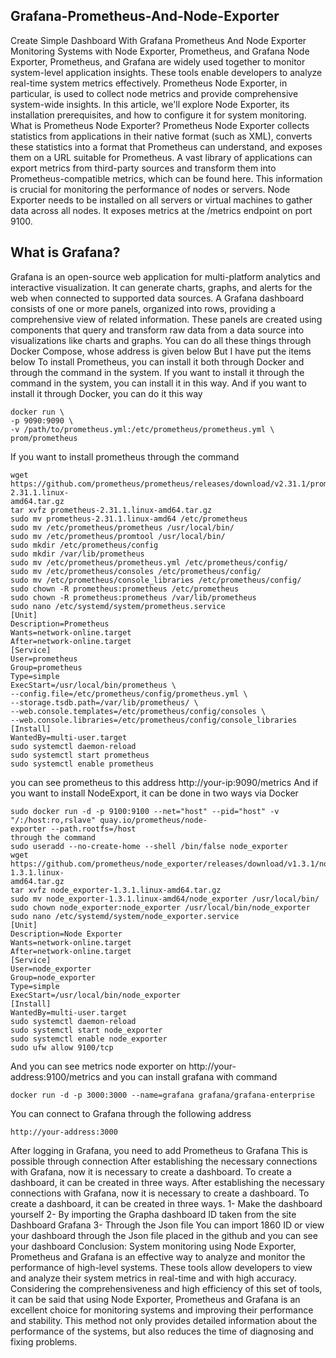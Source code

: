 ## Grafana-Prometheus-And-Node-Exporter
Create Simple Dashboard With Grafana Prometheus And Node Exporter
Monitoring Systems with Node Exporter, Prometheus, and Grafana
Node Exporter, Prometheus, and Grafana are widely used together to monitor
system-level application insights. These tools enable developers to analyze real-time
system metrics effectively. Prometheus Node Exporter, in particular, is used to collect
node metrics and provide comprehensive system-wide insights.
In this article, we'll explore Node Exporter, its installation prerequisites, and how to
configure it for system monitoring.
What is Prometheus Node Exporter?
Prometheus Node Exporter collects statistics from applications in their native format
(such as XML), converts these statistics into a format that Prometheus can
understand, and exposes them on a URL suitable for Prometheus. A vast library of
applications can export metrics from third-party sources and transform them into
Prometheus-compatible metrics, which can be found here.
This information is crucial for monitoring the performance of nodes or servers. Node
Exporter needs to be installed on all servers or virtual machines to gather data across
all nodes. It exposes metrics at the /metrics endpoint on port 9100.
## What is Grafana?
Grafana is an open-source web application for multi-platform analytics and
interactive visualization. It can generate charts, graphs, and alerts for the web when
connected to supported data sources. A Grafana dashboard consists of one or more
panels, organized into rows, providing a comprehensive view of related information.
These panels are created using components that query and transform raw data from
a data source into visualizations like charts and graphs.
You can do all these things through Docker Compose, whose address is given below
But I have put the items below
To install Prometheus, you can install it both through Docker and through the
command in the system. If you want to install it through the command in the system,
you can install it in this way. And if you want to install it through Docker, you can do
it this way
```
docker run \
-p 9090:9090 \
-v /path/to/prometheus.yml:/etc/prometheus/prometheus.yml \
prom/prometheus
```
If you want to install prometheus through the command
```
wget https://github.com/prometheus/prometheus/releases/download/v2.31.1/prometheus-2.31.1.linux-
amd64.tar.gz
tar xvfz prometheus-2.31.1.linux-amd64.tar.gz
sudo mv prometheus-2.31.1.linux-amd64 /etc/prometheus
sudo mv /etc/prometheus/prometheus /usr/local/bin/
sudo mv /etc/prometheus/promtool /usr/local/bin/
sudo mkdir /etc/prometheus/config
sudo mkdir /var/lib/prometheus
sudo mv /etc/prometheus/prometheus.yml /etc/prometheus/config/
sudo mv /etc/prometheus/consoles /etc/prometheus/config/
sudo mv /etc/prometheus/console_libraries /etc/prometheus/config/
sudo chown -R prometheus:prometheus /etc/prometheus
sudo chown -R prometheus:prometheus /var/lib/prometheus
sudo nano /etc/systemd/system/prometheus.service
[Unit]
Description=Prometheus
Wants=network-online.target
After=network-online.target
[Service]
User=prometheus
Group=prometheus
Type=simple
ExecStart=/usr/local/bin/prometheus \
--config.file=/etc/prometheus/config/prometheus.yml \
--storage.tsdb.path=/var/lib/prometheus/ \
--web.console.templates=/etc/prometheus/config/consoles \
--web.console.libraries=/etc/prometheus/config/console_libraries
[Install]
WantedBy=multi-user.target
sudo systemctl daemon-reload
sudo systemctl start prometheus
sudo systemctl enable prometheus
```
you can see prometheus to this address http://your-ip:9090/metrics
And if you want to install NodeExport, it can be done in two ways
via Docker
```
sudo docker run -d -p 9100:9100 --net="host" --pid="host" -v "/:/host:ro,rslave" quay.io/prometheus/node-
exporter --path.rootfs=/host
through the command
sudo useradd --no-create-home --shell /bin/false node_exporter
wget https://github.com/prometheus/node_exporter/releases/download/v1.3.1/node_exporter-1.3.1.linux-
amd64.tar.gz
tar xvfz node_exporter-1.3.1.linux-amd64.tar.gz
sudo mv node_exporter-1.3.1.linux-amd64/node_exporter /usr/local/bin/
sudo chown node_exporter:node_exporter /usr/local/bin/node_exporter
sudo nano /etc/systemd/system/node_exporter.service
[Unit]
Description=Node Exporter
Wants=network-online.target
After=network-online.target
[Service]
User=node_exporter
Group=node_exporter
Type=simple
ExecStart=/usr/local/bin/node_exporter
[Install]
WantedBy=multi-user.target
sudo systemctl daemon-reload
sudo systemctl start node_exporter
sudo systemctl enable node_exporter
sudo ufw allow 9100/tcp
```
And you can see metrics node exporter on http://your-address:9100/metrics
and you can install grafana with command
```
docker run -d -p 3000:3000 --name=grafana grafana/grafana-enterprise
```
You can connect to Grafana through the following address
```
http://your-address:3000
```
After logging in Grafana, you need to add Prometheus to Grafana
This is possible through connection
After establishing the necessary connections with Grafana, now it is necessary to
create a dashboard. To create a dashboard, it can be created in three ways.
After establishing the necessary connections with Grafana, now it is necessary to
create a dashboard. To create a dashboard, it can be created in three ways.
1- Make the dashboard yourself
2- By importing the Grapha dashboard ID taken from the site Dashboard Grafana
3- Through the Json file
You can import 1860 ID or view your dashboard through the Json file placed in the
github
and you can see your dashboard
Conclusion:
System monitoring using Node Exporter, Prometheus and Grafana is an effective way
to analyze and monitor the performance of high-level systems. These tools allow
developers to view and analyze their system metrics in real-time and with high
accuracy.
Considering the comprehensiveness and high efficiency of this set of tools, it can be
said that using Node Exporter, Prometheus and Grafana is an excellent choice for
monitoring systems and improving their performance and stability. This method not
only provides detailed information about the performance of the systems, but also
reduces the time of diagnosing and fixing problems.
